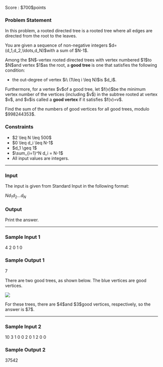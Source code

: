 
<div>

<span>

<span>

<p>
Score : $700$points
</p>

<div>

<section>

### **Problem Statement**

<p>
In this problem, a rooted directed tree is a rooted tree where all edges are directed from the root to the leaves.
</p>

<p>
You are given a sequence of non-negative integers $d=(d_1,d_2,\ldots,d_N)$with a sum of $N-1$.
</p>

<p>
Among the $N$-vertex rooted directed trees with vertex numbered $1$to $N$and vertex $1$as the root, a 
<strong>
good tree
</strong>
is one that satisfies the following condition:
</p>

<ul>

<li>
the out-degree of vertex $i\ (1\leq i \leq N)$is $d_i$.
</li>

</ul>

<p>
Furthermore, for a vertex $v$of a good tree, let $f(v)$be the minimum vertex number of the vertices (including $v$) in the subtree rooted at vertex $v$, and $v$is called a 
<strong>
good vertex
</strong>
if it satisfies $f(v)=v$.
</p>

<p>
Find the sum of the numbers of good vertices for all good trees, modulo $998244353$.
</p>

</section>

</div>

<div>

<section>

### **Constraints**

<ul>

<li>
$2 \leq N  \leq 500$
</li>

<li>
$0 \leq d_i  \leq N-1$
</li>

<li>
$d_1 \geq 1$
</li>

<li>
$\sum_{i=1}^N d_i = N-1$
</li>

<li>
All input values are integers.
</li>

</ul>

</section>

</div>

---

<div>

<div>

<section>

### **Input**

<p>
The input is given from Standard Input in the following format:
</p>

<div>

$N$$d_1$$d_2$$\ldots$$d_N$
</div>

</section>

</div>

<div>

<section>

### **Output**

<p>
Print the answer.
</p>

</section>

</div>

</div>

---

<div>

<section>

### **Sample Input 1**

<div>

4
2 0 1 0

</div>

</section>

</div>

<div>

<section>

### **Sample Output 1**

<div>

7

</div>

<p>
There are two good trees, as shown below. The blue vertices are good vertices.
</p>

<p>

<img src="https://img.atcoder.jp/arc162/D-sample1-zFXKLnmt.png">

</img>

</p>

<p>
For these trees, there are $4$and $3$good vertices, respectively, so the answer is $7$.
</p>

</section>

</div>

---

<div>

<section>

### **Sample Input 2**

<div>

10
3 1 0 0 2 0 1 2 0 0

</div>

</section>

</div>

<div>

<section>

### **Sample Output 2**

<div>

37542

</div>

</section>

</div>

</span>

</span>

</div>
